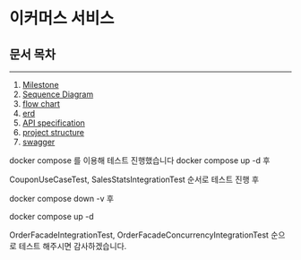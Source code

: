 # 이커머스 서비스

## 문서 목차

---
1. [Milestone](./docs/milestone.md)
2. [Sequence Diagram](./docs/sequence_diagram.md)
3. [flow chart](./docs/flow_chart.md)
4. [erd](./docs/erd.md)
5. [API specification](./docs/api_specification.md)
6. [project structure](./docs/project_structure.md)
7. [swagger](./docs/swagger.md)



docker compose 를 이용해 테스트 진행했습니다
docker compose up -d 후

CouponUseCaseTest, SalesStatsIntegrationTest 순서로 테스트 진행 후

docker compose down -v 후

docker compose up -d

OrderFacadeIntegrationTest, OrderFacadeConcurrencyIntegrationTest 순으로 테스트 해주시면 감사하겠습니다.
